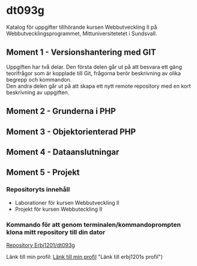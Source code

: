# dt093g  
Katalog för uppgifter tillhörande kursen Webbutveckling II på Webbutvecklingsprogrammet, Mittuniversitetetet i Sundsvall.

## Moment 1 - Versionshantering med GIT  
Uppgiften har två delar. Den första delen går ut på att besvara ett gäng teorifrågor som är kopplade till Git, frågorna berör beskrivning av olika begrepp och kommandon.  
Den andra delen går ut på att skapa ett nytt remote repository med en kort beskrivning av uppgiften.  

## Moment 2 - Grunderna i PHP  


## Moment 3 - Objektorienterad PHP  

## Moment 4 - Dataanslutningar  

## Moment 5 - Projekt  

### Repositoryts innehåll  
* Laborationer för kursen Webbutveckling II  
* Projekt för kursen Webbuteckling II  


### Kommando för att genom terminalen/kommandoprompten klona mitt repository till din dator  
[Repository Erbj1201/dt093g](https://github.com/erbj1201/dt093g.git  "Repository dt093g tillhörande erbj1201") 

Länk till min profil: [Länk till min profil](https://github.com/erbj1201) "Länk till erbj1201s profil")
